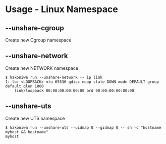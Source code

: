 # Usage - Linux Namespace

## --unshare-cgroup

Create new Cgroup namespace

## --unshare-network

Create new NETWORK namespace

```console
$ hakoniwa run --unshare-network -- ip link
1: lo: <LOOPBACK> mtu 65536 qdisc noop state DOWN mode DEFAULT group default qlen 1000
    link/loopback 00:00:00:00:00:00 brd 00:00:00:00:00:00
```

## --unshare-uts

Create new UTS namespace

```console
$ hakoniwa run --unshare-uts --uidmap 0 --gidmap 0 -- sh -c "hostname myhost && hostname"
myhost

```
